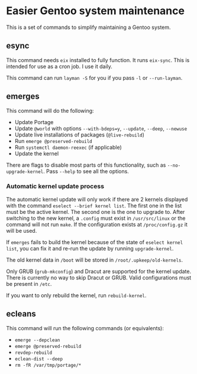 # Easier Gentoo system maintenance

This is a set of commands to simplify maintaining a Gentoo system.

## esync

This command needs `eix` installed to fully function. It runs `eix-sync`. This is intended for use as a cron job. I use it daily.

This command can run `layman -S` for you if you pass `-l` or `--run-layman`.

## emerges

This command will do the following:

* Update Portage
* Update `@world` with options `--with-bdeps=y`, `--update`, `--deep`, `--newuse`
* Update live installations of packages (`@live-rebuild`)
* Run `emerge @preserved-rebuild`
* Run `systemctl daemon-reexec` (if applicable)
* Update the kernel

There are flags to disable most parts of this functionality, such as `--no-upgrade-kernel`. Pass `--help` to see all the options.

### Automatic kernel update process

The automatic kernel update will only work if there are 2 kernels displayed with the command `eselect --brief kernel list`. The first one in the list must be the active kernel. The second one is the one to upgrade to. After switching to the new kernel, a `.config` must exist in `/usr/src/linux` or the command will not run `make`. If the configuration exists at `/proc/config.gz` it will be used.

If `emerges` fails to build the kernel because of the state of `eselect kernel list`, you can fix it and re-run the update by running `upgrade-kernel`.

The old kernel data in `/boot` will be stored in `/root/.upkeep/old-kernels`.

Only GRUB (`grub-mkconfig`) and Dracut are supported for the kernel update. There is currently no way to skip Dracut or GRUB. Valid configurations must be present in `/etc`.

If you want to only rebuild the kernel, run `rebuild-kernel`.

## ecleans

This command will run the following commands (or equivalents):

* `emerge --depclean`
* `emerge @preserved-rebuild`
* `revdep-rebuild`
* `eclean-dist --deep`
* `rm -fR /var/tmp/portage/*`
